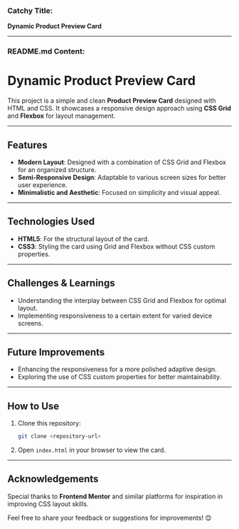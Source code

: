 ### Catchy Title:  
**Dynamic Product Preview Card**  

---

### README.md Content:  

# Dynamic Product Preview Card  

This project is a simple and clean **Product Preview Card** designed with HTML and CSS. It showcases a responsive design approach using **CSS Grid** and **Flexbox** for layout management.  

---

## Features  
- **Modern Layout**: Designed with a combination of CSS Grid and Flexbox for an organized structure.  
- **Semi-Responsive Design**: Adaptable to various screen sizes for better user experience.  
- **Minimalistic and Aesthetic**: Focused on simplicity and visual appeal.  

---

## Technologies Used  
- **HTML5**: For the structural layout of the card.  
- **CSS3**: Styling the card using Grid and Flexbox without CSS custom properties.  

---

## Challenges & Learnings  
- Understanding the interplay between CSS Grid and Flexbox for optimal layout.  
- Implementing responsiveness to a certain extent for varied device screens.  

---

## Future Improvements  
- Enhancing the responsiveness for a more polished adaptive design.  
- Exploring the use of CSS custom properties for better maintainability.  

---

## How to Use  
1. Clone this repository:  
   ```bash  
   git clone <repository-url>  
   ```  
2. Open `index.html` in your browser to view the card.  

---

## Acknowledgements  
Special thanks to **Frontend Mentor** and similar platforms for inspiration in improving CSS layout skills.  

Feel free to share your feedback or suggestions for improvements! 😊  